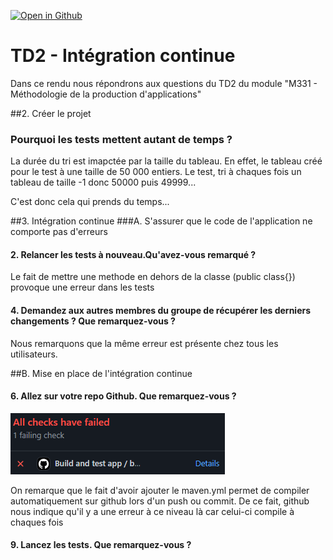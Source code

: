 [![Open in Github](https://classroom.github.com/assets/open-in-vscode-f059dc9a6f8d3a56e377f745f24479a46679e63a5d9fe6f495e02850cd0d8118.svg)](https://github.com/IUT-TDFM331/tdfm33_tp2-thedrea-jugo.git)

#  TD2 - Intégration continue
Dans ce rendu nous répondrons aux questions du TD2 du module 
"M331 - Méthodologie de la production d'applications"

##2. Créer le projet
### Pourquoi les tests mettent autant de temps ?

La durée du tri est imapctée par la taille du tableau.
En effet, le tableau créé pour le test à une taille de 50 000 entiers.
Le test, tri à chaques fois un tableau de taille -1 donc 50000 puis 49999...

C'est donc cela qui prends du temps...

##3. Intégration continue
###A. S'assurer que le code de l'application ne comporte pas d'erreurs
#### 2. Relancer les tests à nouveau.Qu'avez-vous remarqué ?

Le fait de mettre une methode en dehors de la classe (public class{}) provoque une erreur dans les tests

#### 4. Demandez aux autres membres du groupe de récupérer les derniers changements ?  Que remarquez-vous ?

Nous remarquons que la même erreur est présente chez tous
les utilisateurs.

##B. Mise en place de l'intégration continue
#### 6. Allez sur votre repo Github. Que remarquez-vous ?

![img.png](img.png)

On remarque que le fait d'avoir ajouter le maven.yml permet de compiler automatiquement sur github lors d'un push ou
commit. De ce fait, github nous indique qu'il y a une erreur à ce niveau là car celui-ci compile à chaques fois
#### 9. Lancez les tests. Que remarquez-vous ?